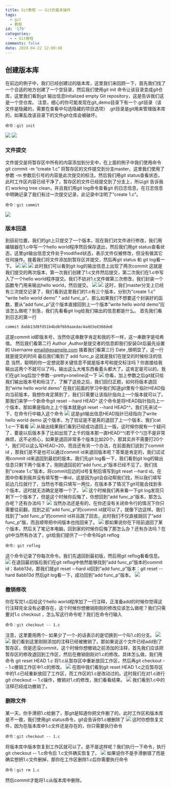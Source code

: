 ```yaml
---
title: Git教程 —— Git的基本操作
tags:
  - git
  - 教程
id: '179'
categories:
  - - Git教程
comments: false
date: 2020-04-22 12:00:08
---
```


## 创建版本库

在前边的例子中，我们已经创建过的版本库，这里我们来回顾一下，首先我们找了一个合适的地方创建了一个空目录，然后我们使用git init 命令让该目录变成git仓库，这里我们看到git 输出信息Initalized empty Git repository，这是告诉我们这是一个空仓库。 注意，细心的你可能发现在git\_demo目录下有一个.git目录（该文件是隐藏的，需要在查看中勾选隐藏的项目选项） .git目录是git用来管理版本库的，如果乱改该目录下的文件git仓库会被破坏。

```shell
命令：git init
```

![](https://cdn.assets.taoidle.com/gh/taoidle/taoidle.github.io@master/assets/images/4aef82c398791fa.png) ![](https://cdn.assets.taoidle.com/gh/taoidle/taoidle.github.io@master/assets/images/e9079bfaf294f0e.png)

### 文件提交

文件提交是将暂存区中所有的内容添加到分支中，在上面的例子中我们使用命令git commit -m “create 1.c” 将暂存区的文件提交到分支master，这里我们使用了参数 -m 参数后引号的内容是此次提交的标注。然后我们用git status查看状态，此时工作区内容已经干净了，暂存区的文件已经提交到了分支上，所以git 告诉我们 working tree clean，并且我们用git log命令查看git 的日志信息，在日志信息中明确记录了我们有过一次提交记录，此记录中注明了”create 1.c”。

```shell
命令：git commit
```

![](https://cdn.assets.taoidle.com/gh/taoidle/taoidle.github.io@master/assets/images/121c09c74678b10.png)

### 版本回退

到目前位置，我们的git上只提交了一个版本，现在我们对文件进行修改，我们用编辑器在1.c中写一个hello world程序然后保存退出，然后我们用git status查看状态，这里git输出信息文件处于modified状态，表示文件仅被修改，但没有做其它任何操作。接着我们将文件添加到暂存区并提交，然后再git status 和 git log看一下。 ![](https://cdn.assets.taoidle.com/gh/taoidle/taoidle.github.io@master/assets/images/8d2cae96cabc9ca.png) ![](https://cdn.assets.taoidle.com/gh/taoidle/taoidle.github.io@master/assets/images/b1299c0dbb11d65.png) ![](https://cdn.assets.taoidle.com/gh/taoidle/taoidle.github.io@master/assets/images/4e592c7c30e6a94.png) 此时我们可以看到git log的输出信息上出现了两次commit 这就是我们提交的两次版本，第一次我们创建了1.c文件然后提交，第二次我们在1.c中写入了一个hello world程序提交。我们不妨对1.c文件做第三次修改，我们封装一个函数专门用来输出hello world，然后提交。 ![](https://cdn.assets.taoidle.com/gh/taoidle/taoidle.github.io@master/assets/images/2c7fee8816f8b8f.png) ![](https://cdn.assets.taoidle.com/gh/taoidle/taoidle.github.io@master/assets/images/c83237fb552a084.png) 这时，我们master分支上已经有三次提交记录了，我们看到这里我们的1.c有三个版本，分别为”create 1.c” “write hello world demo” “ add func\_p”。那么如果我们不想要这个封装好的函数，要从”add func\_p”这个版本直接回到上一个版本”write hello world demo”应该怎么做呢？别急，我们先看看git log给我们输出的信息都是什么。 首先我们看到日志的第一行

```shell
commit 8abb13d8fd51b4bd6f6b9aaedac4add3ed368de8 
```

这是commit id即版本号，当然你这串数字肯定和我的不一样，这一串数字是哈希值。 然后我们看第二行 Author ,Author是提交者的信息即我们安装Git后最先设置的 Username email@example.com 接着我们看第三行 Date ,很明显了，这一行就是提交的时间 最后我们看到了 add func\_p 这就是我们在提交的时候标注的信息 当然，聪明的你一定想说那关键信息不就是版本号和提交标注吗？你直接给我输出这两个不就可以了吗，输出这么大堆东西看着头都大了。这肯定是可以的，我们在git log后加个参数--pretty=oneline试一下 ![](https://cdn.assets.taoidle.com/gh/taoidle/taoidle.github.io@master/assets/images/49012411684ba30.png) 你看，加上参数之后git就只给我们输出版本号和标注了。了解了这些之后，我们回归正题，如何将版本退回到”wirte hello world demo” 在我们前面的学习中我们知道git里有个指针HEAD指向当前版本，我想你肯定猜到了，我们只需要让该指针指向上一个版本就可以了。那我们来学一个新命令git reset --hard HEAD^ 这个命令是将HEAD指针指向上一个版本，那如果是指向上上个版本就是git reset --hard HEAD^^。我们先来试一下，在命令行中输入这个命令 ![](https://cdn.assets.taoidle.com/gh/taoidle/taoidle.github.io@master/assets/images/fb52be0f128a23d.png) 这是git输出信息HEAD指针已经指向了write hello world demo 这个版本，为了验证是不是真的退回了上一个版本，我们cat 1.c一下看看 ![](https://cdn.assets.taoidle.com/gh/taoidle/taoidle.github.io@master/assets/images/b05ed2e618d23cf.png) 从输出结果我们看到已经成功退回上一版，这时候你就有一个疑问了，要是以后版本多了比如出现了上千的版本那一直HEAD^^(若干个^)岂不是非常麻烦，这不必担心，如果是退回非常多个版本比如20个，那其实并不需要打20个^，我们可以这么写HEAD~20，而且还有另一个办法，在前面我们说到了commit id ，那我们是不是也可以通过commit id来退回版本呢？答案是肯定的，我们试试用commit id来退回到最初的版本。我们先git log看一下，我们看到git log的输出信息只剩下两个版本了，刚刚退回前的”add func\_p”版本已经不见了。我们找到”create 1.c”版本，将commit后边的id号复制后填写到git reset --hard id。在图中你看到我并没有填写整一串id，这是因为git会自动帮我们找，所以我们填写前边几位就行了，当然也不能只填写一两位，在版本多了情况下git可能会找到多个版本，这时就无法确定是哪一个了。 ![](https://cdn.assets.taoidle.com/gh/taoidle/taoidle.github.io@master/assets/images/f65d43654ec665e.png) 这个时候我们再来看一下git log发现只剩下一个版本了，但是这个时候你后悔了，你想回到”add func\_p”版本，那怎么办呢？还有办法吗？ ![](https://cdn.assets.taoidle.com/gh/taoidle/taoidle.github.io@master/assets/images/92048a292d8d286.png) 当然办法还是有的，在你还没有关闭命令行的情况下你只需要往前翻，找到之前”add func\_p”的commit id就可以了，就像下边这样。我们找到了”add func\_p”的commit id并且跳了回去，此时我们不仅直接跳回了”add func\_p”版，而且顺带把中间版本也找回来了。 ![](https://cdn.assets.taoidle.com/gh/taoidle/taoidle.github.io@master/assets/images/e58c5e029225fe6.png) 那如果说你在下班前退回了某个版本，然后关了笔记本电脑，回到家的时候你后悔了那怎么办？还有办法吗？在git中当然有办法了，git给我们提供了一个命令叫git reflog

```shell
命令: git reflog
```

这个命令记录了你每次命令。我们先退回到最初版，然后用git reflog看看信息。 ![](https://cdn.assets.taoidle.com/gh/taoidle/taoidle.github.io@master/assets/images/665e04f99e70483.png) 在退回最初版后我们在git reflog中依然能够找到”add func\_p”版本的commit id：8abb13d，那我们就git reset --hard id回到”add func\_p”版本：git reset --hard 8abb13d 然后git log看一下，成功回到”add func\_p”版本。 ![](https://cdn.assets.taoidle.com/gh/taoidle/taoidle.github.io@master/assets/images/203af278603416a.png)

### 撤销修改

你在写完1.c后给这个hello world程序加了一行注释，正准备add的时候你觉得这行注释完全没有必要存在，这个时候你想撤销刚刚的修改应该怎么做呢？我们只需要对1.c checkout ，怎么写这行命令呢？我们在命令行输入

```shell
命令：git checkout -- 1.c 
```

注意，这里要用两个- 如果少了一个-的话表示的是切换到一个叫1.c的分支。 ![](https://cdn.assets.taoidle.com/gh/taoidle/taoidle.github.io@master/assets/images/e6beb1dae77c36e.png) ![](https://cdn.assets.taoidle.com/gh/taoidle/taoidle.github.io@master/assets/images/d1459e26da56b7f.png) 我们看到这里刚刚添加的注释已经被撤销了。那如果说这个文件已经add到了暂存区，但是还没commit，这个时候你想撤销之前添加的注释，首先我们应该把暂存区的修改退回到工作区，然后在撤销刚刚对1.c的修改。具体怎么做，我们用命令 git reset HEAD 1.c 将1.c从暂存区中重新放回工作区，然后再git checkout -- 1.c撤销工作区中1.c的修改。 ![](https://cdn.assets.taoidle.com/gh/taoidle/taoidle.github.io@master/assets/images/aff330497bacdaf.png) 在图中我们看到git reset HEAD 1.c之后暂存区中的1.c已经重新放回了工作区，而工作区的1.c是改动过的。这时我们在对1.c进行git checkout -- 1.c操作，撤销对1.c的修改，我们看看结果。 ![](https://cdn.assets.taoidle.com/gh/taoidle/taoidle.github.io@master/assets/images/7f6563dd39ec7e0.png) 我们看到1.c中的注释已经成功撤销了。

### 删除文件

某一天，你手滑把1.c给删了，那git是知道你把文件删了的，此时工作区和版本库是不一致，我们使用git status命令，git会告诉你1.c被删除了 ![](https://cdn.assets.taoidle.com/gh/taoidle/taoidle.github.io@master/assets/images/a6a0ba72ae4863b.png) 这时你想恢复文件，因为在版本库中1.c文件还是存在的，你只需要执行命令

```shell
命令：git checkout -- 1.c
```

将版本库中版本恢复到工作区就可以了。是不是这样呢？我们执行一下命令，执行git checkout -- 1.c命令后 1.c文件确实恢复了。 ![](https://cdn.assets.taoidle.com/gh/taoidle/taoidle.github.io@master/assets/images/a8ea5564ea97dd6.png) 如果说你不是手滑删错了而是确实想把1.c文件删掉，那你在工作区删除1.c后你需要执行命令

```shell
命令：git rm 1.c
```

然后commit才能将1.c从版本库中删除。